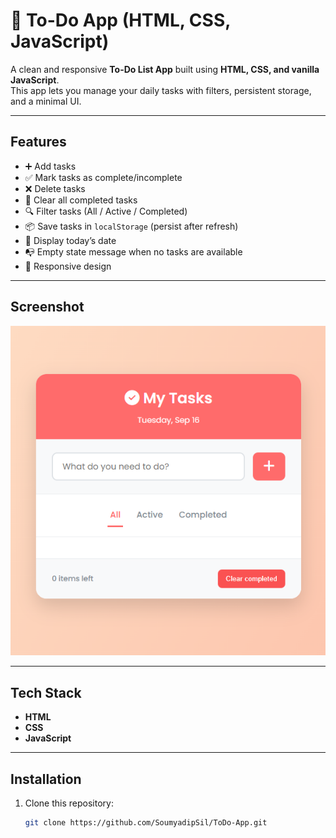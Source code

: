 # 📝 To-Do App (HTML, CSS, JavaScript)

A clean and responsive **To-Do List App** built using **HTML, CSS, and vanilla JavaScript**.  
This app lets you manage your daily tasks with filters, persistent storage, and a minimal UI.

---

## Features
- ➕ Add tasks
- ✅ Mark tasks as complete/incomplete
- ❌ Delete tasks
- 🧹 Clear all completed tasks
- 🔍 Filter tasks (All / Active / Completed)
- 📦 Save tasks in `localStorage` (persist after refresh)
- 📅 Display today’s date
- 📭 Empty state message when no tasks are available
- 📱 Responsive design

---
## Screenshot
![Calculator Screenshot](https://raw.githubusercontent.com/SoumyadipSil/ToDo-App/refs/heads/main/Todoapp/image/ToDo_Screenshot.png?raw=true)

---

##  Tech Stack
- **HTML**  
- **CSS** 
- **JavaScript**   

---

## Installation
1. Clone this repository:
   ```bash
   git clone https://github.com/SoumyadipSil/ToDo-App.git

